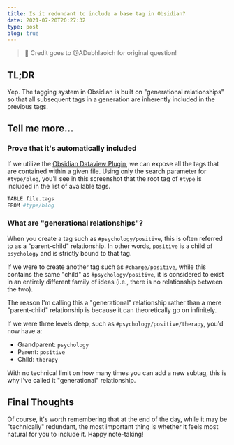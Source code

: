 ```yaml
---
title: Is it redundant to include a base tag in Obsidian?
date: 2021-07-20T20:27:32
type: post
blog: true
---
```


> 🎩 Credit goes to @ADubhlaoich for original question!

## TL;DR

Yep. The tagging system in Obsidian is built on "generational relationships" so that all subsequent tags in a generation are inherently included in the previous tags.

## Tell me more...

### Prove that it's automatically included

If we utilize the [Obsidian Dataview Plugin](https://blacksmithgu.github.io/obsidian-dataview/), we can expose all the tags that are contained within a given file. Using only the search parameter for `#type/blog`, you'll see in this screenshot that the root tag of `#type` is included in the list of available tags.

```bash
TABLE file.tags
FROM #type/blog
```

<BlogImage src="/images/2021/is-it-redundant-to-include-a-base-tag.png" alt="Screenshot of Obsidian Dataview results for tags"></BlogImage>

### What are "generational relationships"?

When you create a tag such as `#psychology/positive`, this is often referred to as a "parent-child" relationship. In other words, `positive` is a child of `psychology` and is strictly bound to that tag.

If we were to create another tag such as `#charge/positive`, while this contains the same "child" as `#psychology/positive`, it is considered to exist in an entirely different family of ideas (i.e., there is no relationship between the two).

The reason I'm calling this a "generational" relationship rather than a mere "parent-child" relationship is because it can theoretically go on infinitely.

If we were three levels deep, such as `#psychology/positive/therapy`, you'd now have a:

- Grandparent: `psychology`
- Parent: `positive`
- Child: `therapy`

With no technical limit on how many times you can add a new subtag, this is why I've called it "generational" relationship.

## Final Thoughts

Of course, it's worth remembering that at the end of the day, while it may be "technically" redundant, the most important thing is whether it feels most natural for you to include it. Happy note-taking!
